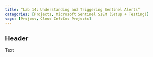```yaml
---
title: “Lab 14: Understanding and Triggering Sentinel Alerts”
categories: [Projects, Microsoft Sentinel SIEM (Setup + Testing)] 
tags: [Project, Cloud InfoSec Projects]
---
```


## Header

Text
